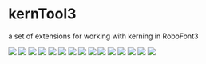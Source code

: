 # kernTool3
 a set of extensions for working with kerning in RoboFont3
 
![](img/kerntool1.png)
![](https://github.com/typedev/KernTool3/blob/master/img/kerntool2.png)
![](https://github.com/typedev/KernTool3/blob/master/img/kerntool3.png)
![](https://github.com/typedev/KernTool3/blob/master/img/kerntool4.png)
![](https://github.com/typedev/KernTool3/blob/master/img/kerntool5.png)
![](https://github.com/typedev/KernTool3/blob/master/img/kerntool6.png)
![](https://github.com/typedev/KernTool3/blob/master/img/kerntool7.png)
![](https://github.com/typedev/KernTool3/blob/master/img/kerntool8.png)
![](https://github.com/typedev/KernTool3/blob/master/img/kerntool9.png)
![](https://github.com/typedev/KernTool3/blob/master/img/kerntool10.png)
![](https://github.com/typedev/KernTool3/blob/master/img/kerntool11.png)
![](https://github.com/typedev/KernTool3/blob/master/img/kerntool12.png)
![](https://github.com/typedev/KernTool3/blob/master/img/kerntool13.png)
![](https://github.com/typedev/KernTool3/blob/master/img/kerntool14.png)
![](https://github.com/typedev/KernTool3/blob/master/img/kerntool15.png)



